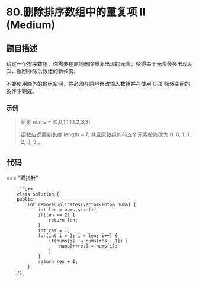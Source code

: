 # 80.删除排序数组中的重复项 II (Medium)

## 题目描述

给定一个排序数组，你需要在原地删除重复出现的元素，使得每个元素最多出现两次，返回移除后数组的新长度。

不要使用额外的数组空间，你必须在原地修改输入数组并在使用 O(1) 额外空间的条件下完成。

### 示例

> 给定 nums = [0,0,1,1,1,1,2,3,3],
> 
> 函数应返回新长度 length = 7, 并且原数组的前五个元素被修改为 0, 0, 1, 1, 2, 3, 3 。

## 代码

=== "双指针"

		```c++
		class Solution {
		public:
		    int removeDuplicates(vector<int>& nums) {
		        int len = nums.size();
		        if(len <= 2) {
		            return len;
		        }
		        int res = 1;
		        for(int i = 2; i < len; i++) {
		            if(nums[i] != nums[res - 1]) {
		                nums[++res] = nums[i];
		            }
		        }
		        return res + 1;
		    }
		};
		```